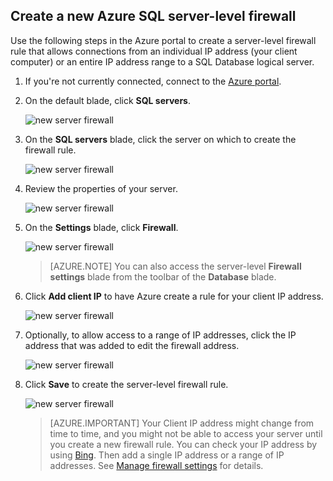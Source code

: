 
<!--
includes/sql-database-create-new-server-firewall-portal.md

Latest Freshness check:  2016-08-01 , rickbyh.

As of circa 2016-04-11, the following topics might include this include:
articles/sql-database/sql-database-get-started-tutorial.md
articles/sql-database/sql-database-configure-firewall-settings

-->
## Create a new Azure SQL server-level firewall

Use the following steps in the Azure portal to create a server-level firewall rule that allows connections from an individual IP address (your client computer) or an entire IP address range to a SQL Database logical server.

1. If you're not currently connected, connect to the [Azure portal](http://portal.azure.cn).
2. On the default blade, click **SQL servers**.

  	![new server firewall](./media/sql-database-create-new-server-firewall-portal/sql-database-create-new-server-firewall-portal-1.png)

3. On the **SQL servers** blade, click the server on which to create the firewall rule.

 	![new server firewall](./media/sql-database-create-new-server-firewall-portal/sql-database-create-new-server-firewall-portal-2.png)
           
4. Review the properties of your server.

 	![new server firewall](./media/sql-database-create-new-server-firewall-portal/sql-database-create-new-server-firewall-portal-3.png)
      
5. On the **Settings** blade, click **Firewall**.

 	![new server firewall](./media/sql-database-create-new-server-firewall-portal/sql-database-create-new-server-firewall-portal-4.png)
    

 	> [AZURE.NOTE] You can also access the server-level **Firewall settings** blade from the toolbar of the **Database** blade.

6. Click **Add client IP** to have Azure create a rule for your client IP address.

      ![new server firewall](./media/sql-database-create-new-server-firewall-portal/sql-database-create-new-server-firewall-portal-5.png)

7. Optionally, to allow access to a range of IP addresses, click the IP address that was added to edit the firewall address.

      ![new server firewall](./media/sql-database-create-new-server-firewall-portal/sql-database-create-new-server-firewall-portal-6.png)
    
8. Click **Save** to create the server-level firewall rule.

     ![new server firewall](./media/sql-database-create-new-server-firewall-portal/sql-database-create-new-server-firewall-portal-7.png)

	>[AZURE.IMPORTANT] Your Client IP address might change from time to time, and you might not be able to access your server until you create a new firewall rule. You can check your IP address by using [Bing](http://www.bing.com/search?q=my%20ip%20address). Then add a single IP address or a range of IP addresses. See [Manage firewall settings](/documentation/articles/sql-database-configure-firewall-settings/#manage-existing-server-level-firewall-rules-through-the-azure-portal) for details.
